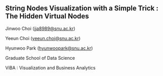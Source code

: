 ## String Nodes Visualization with a Simple Trick : The Hidden Virtual Nodes

Jinwoo Choi (jja8989@snu.ac.kr)

Yeeun Choi (yeeun.choi@snu.ac.kr)

Hyunwoo Park (hyunwoopark@snu.ac.kr)

Graduate School of Data Science

ViBA : Visualization and Business Analytics  
